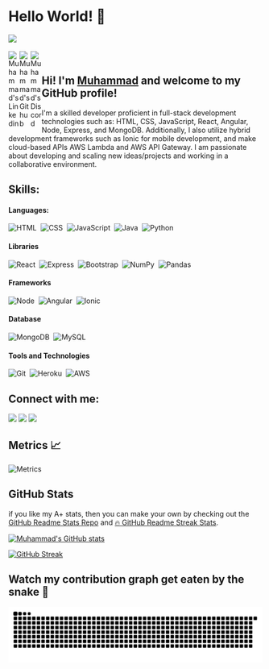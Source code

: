 # Hello World! 👋

<!-- <img alt="VISITORS" src="https://komarev.com/ghpvc/?username=alihxn23&style=flat&labelColor=red&logo=github&label=PROFILE+VIEWS&color=71caeb"/> -->

![](https://komarev.com/ghpvc/?username=alihxn23&label=PROFILE+VIEWS&color=71caeb&style=flat-square&labelColor=red&logo=github)

<a href="https://www.linkedin.com/in/alihxn23/">
  <img align="left" alt="Muhammad's Linkedin" width="22px" src="https://cdn.jsdelivr.net/npm/simple-icons@v3/icons/linkedin.svg" />
</a>
<a href="https://github.com/alihxn23">
  <img align="left" alt="Muhammad's Github" width="22px" src="https://cdn.jsdelivr.net/npm/simple-icons@v3/icons/github.svg" />
</a>
<a href="https://discordapp.com/users/887374732264095834">
  <img align="left" alt="Muhammad's Discord" width="22px" src="https://cdn.jsdelivr.net/npm/simple-icons@v3/icons/discord.svg" />
</a>  
<br />

## Hi! I'm [**Muhammad**](https://www.linkedin.com/in/alihxn23/) and welcome to my GitHub profile!

I'm a skilled developer proficient in full-stack development technologies such as: HTML, CSS, JavaScript, React, Angular, Node, Express, and MongoDB. Additionally, I also utilize hybrid development frameworks such as Ionic for mobile development, and make cloud-based APIs AWS Lambda and AWS API Gateway. I am passionate about developing and scaling new ideas/projects and working in a collaborative environment.

## Skills:

#### Languages:

![HTML](https://img.shields.io/badge/HTML-E34F26?style=for-the-badge&logo=HTML5&logoColor=white)&nbsp;
![CSS](https://img.shields.io/badge/CSS-1572B6?style=for-the-badge&logo=CSS3&logoColor=white)&nbsp;
![JavaScript](https://img.shields.io/badge/JavaScript-F0DB4F?style=for-the-badge&logo=JavaScript&logoColor=323330)&nbsp;
![Java](https://img.shields.io/badge/Java-f89820?style=for-the-badge&logo=java&logoColor=white)&nbsp;
![Python](https://img.shields.io/badge/Python-3776AB?style=for-the-badge&logo=python&logoColor=white)&nbsp;

#### Libraries

![React](https://img.shields.io/badge/React-61DAFB?style=for-the-badge&logo=React&logoColor=black)&nbsp;
![Express](https://img.shields.io/badge/Express-ececec?style=for-the-badge&logo=Express&logoColor=black)&nbsp;
![Bootstrap](https://img.shields.io/badge/Bootstrap-7952B3?style=for-the-badge&logo=Bootstrap&logoColor=white)&nbsp;
![NumPy](https://img.shields.io/badge/numpy-%23013243.svg?style=for-the-badge&logo=numpy&logoColor=white)&nbsp;
![Pandas](https://img.shields.io/badge/pandas-%23150458.svg?style=for-the-badge&logo=pandas&logoColor=white)&nbsp;

#### Frameworks

![Node](https://img.shields.io/badge/Node.JS-339933?style=for-the-badge&logo=Node.js&logoColor=black)&nbsp;
![Angular](https://img.shields.io/badge/Angular-DD0031?style=for-the-badge&logo=Angular&logoColor=white)&nbsp;
![Ionic](https://img.shields.io/badge/Ionic-3880FF?style=for-the-badge&logo=Ionic&logoColor=white)&nbsp;

#### Database

![MongoDB](https://img.shields.io/badge/MongoDB-47A248?style=for-the-badge&logo=mongoDB&logoColor=white)&nbsp;
![MySQL](https://img.shields.io/badge/MySQL-00000F?style=for-the-badge&logo=mysql&logoColor=white)&nbsp;

#### Tools and Technologies

![Git](https://img.shields.io/badge/GIT-E44C30?style=for-the-badge&logo=git&logoColor=white)&nbsp;
![Heroku](https://img.shields.io/badge/Heroku-430098?style=for-the-badge&logo=Heroku&logoColor=white)&nbsp;
![AWS](https://img.shields.io/badge/Amazon_AWS-232F3E?style=for-the-badge&logo=amazon-aws&logoColor=orange)&nbsp;

## Connect with me:

<p align = "center">

[<img src ="https://img.shields.io/badge/website-%23.svg?&style=for-the-badge&logo=www&logoColor=white%22&color=black">](https://alihxn23.github.io)
[<img src="https://img.shields.io/badge/linkedin-%2312100E.svg?&style=for-the-badge&logo=linkedin&logoColor=white&color=black" />](https://www.linkedin.com/in/alihxn23/)
[<img src="https://img.shields.io/badge/Discord-%2312100E.svg?&style=for-the-badge&logo=Discord&logoColor=white&color=black" />](https://discordapp.com/users/887374732264095834)

</p>

## Metrics 📈
![Metrics](https://metrics.lecoq.io/alihxn23?template=classic&languages=1&isocalendar=1&repositories=1&activity=1&achievements=1&base.indepth=false&base.hireable=false&repositories=100&repositories.batch=100&repositories.forks=false&repositories.affiliations=owner&isocalendar.duration=full-year&languages.limit=8&languages.threshold=0%25&languages.other=false&languages.colors=github&languages.sections=most-used&languages.indepth=false&languages.analysis.timeout=15&languages.categories=markup%2C%20programming&languages.recent.categories=markup%2C%20programming&languages.recent.load=300&languages.recent.days=14&activity.limit=3&activity.load=300&activity.days=14&activity.visibility=all&activity.timestamps=false&activity.filter=all&achievements.threshold=C&achievements.secrets=true&achievements.display=detailed&achievements.limit=0&repositories.pinned=0&config.timezone=America%2FChicago)



## GitHub Stats

if you like my A+ stats, then you can make your own by checking out the [GitHub Readme Stats Repo](https://github.com/anuraghazra/github-readme-stats) and [🔥 GitHub Readme Streak Stats](https://github-readme-streak-stats.herokuapp.com/demo/).

[![Muhammad's GitHub stats](https://github-readme-stats.vercel.app/api?username=alihxn23&show_icons=true&theme=prussian)](https://github.com/anuraghazra/github-readme-stats)

[![GitHub Streak](http://github-readme-streak-stats.herokuapp.com?user=alihxn23&theme=prussian)](https://git.io/streak-stats)

## Watch my contribution graph get eaten by the snake 🐍

 ![Snake animation](https://github.com/alihxn23/alihxn23/blob/output/github-contribution-grid-snake.svg)

<!-- #### IDEs

![Eclipse](https://img.shields.io/badge/Eclipse-FE7A16.svg?style=for-the-badge&logo=Eclipse&logoColor=white)&nbsp;
![Jupyter Notebook](https://img.shields.io/badge/jupyter-%23FA0F00.svg?style=for-the-badge&logo=jupyter&logoColor=white)&nbsp;
![PyCharm](https://img.shields.io/badge/pycharm-143?style=for-the-badge&logo=pycharm&logoColor=black&color=black&labelColor=green)&nbsp;
![Visual Studio Code](https://img.shields.io/badge/Visual%20Studio%20Code-0078d7.svg?style=for-the-badge&logo=visual-studio-code&logoColor=white)&nbsp;
![Vim](https://img.shields.io/badge/VIM-%2311AB00.svg?style=for-the-badge&logo=vim&logoColor=white)&nbsp; -->

<!--
**alihxn23/alihxn23** is a ✨ _special_ ✨ repository because its `README.md` (this file) appears on your GitHub profile.

Here are some ideas to get you started:

- 🔭 I’m currently working on ...
- 🌱 I’m currently learning ...
- 👯 I’m looking to collaborate on ...
- 🤔 I’m looking for help with ...
- 💬 Ask me about ...
- 📫 How to reach me: ...
- 😄 Pronouns: ...
- ⚡ Fun fact: ...
-->
